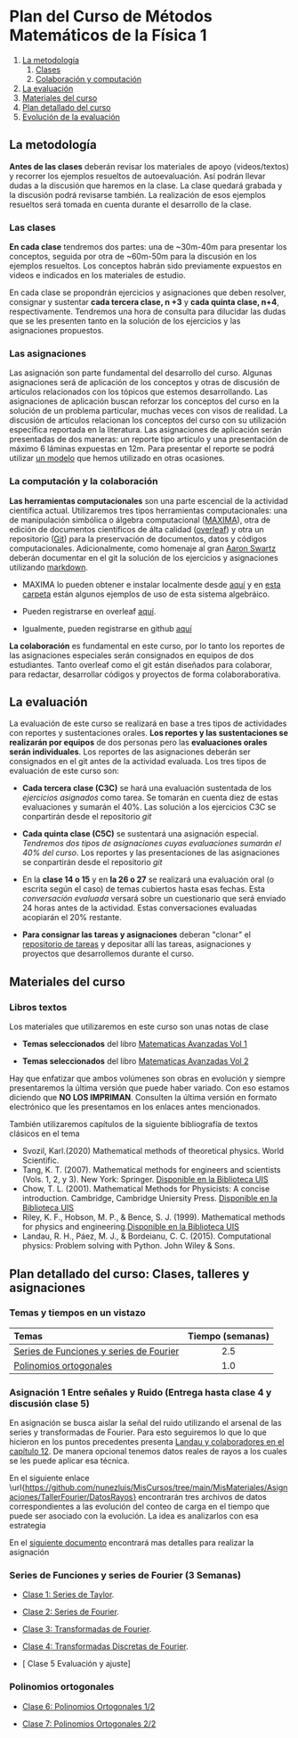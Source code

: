 # Plan del Curso de Métodos Matemáticos de la Física 1
1. [La metodología](#metodologia)
   1. [Clases](#clases)
   2. [Colaboración y computación](#colaboracion)
2. [La evaluación](#evaluacion)
3. [Materiales del curso](#MaterialesCurso)
4. [Plan detallado del curso](#PlanDetallado)
5. [Evolución de la evaluación](#Avanzaevaluacion)


<a name="metodologia"></a>
## La metodología
**Antes de las clases** deberán revisar los materiales de apoyo (videos/textos) y recorrer los ejemplos resueltos de autoevaluación. Así podrán llevar dudas a la discusión que haremos en la clase. La clase quedará grabada y la discusión podrá revisarse también. La realización de esos ejemplos resueltos será tomada en cuenta durante el desarrollo de la clase.

<a name="clases"></a>
### Las clases
**En cada clase** tendremos dos partes: una de ~30m-40m para presentar los conceptos, seguida por otra de ~60m-50m para la discusión en los ejemplos resueltos. Los conceptos habrán sido previamente expuestos en videos e indicados en los materiales de estudio.

En cada clase se propondrán ejercicios y asignaciones que deben resolver, consignar y sustentar **cada tercera clase, n +3** y **cada quinta clase, n+4**, respectivamente.  Tendremos una hora de consulta para dilucidar las dudas que se les presenten tanto en la solución de los ejercicios y las asignaciones propuestos.

### Las asignaciones
Las asignación son parte fundamental del desarrollo del curso.  Algunas asignaciones será de aplicación de los conceptos y otras de discusión de artículos relacionados con los tópicos que estemos desarrollando.  Las asignaciones de aplicación buscan reforzar los conceptos del curso en la solución de un problema particular, muchas veces con visos de realidad. La discusión de artículos relacionan los conceptos del curso con su utilización específica reportada en la literatura.  Las asignaciones de aplicación serán presentadas de dos maneras: un reporte tipo artículo y una presentación de máximo 6 láminas expuestas en 12m. Para presentar el reporte se podrá utilizar [un modelo](https://www.overleaf.com/read/hfqvjnjwngnp) que hemos utilizado en otras ocasiones.


<a name="colaboracion"></a>
### La computación y la colaboración
**Las herramientas computacionales** son una parte escencial de la actividad científica actual. Utilizaremos  tres tipos herramientas computacionales: una de manipulación simbólica o álgebra computacional ([MAXIMA](https://en.wikipedia.org/wiki/Maxima_(software))), otra de edición de documentos científicos de álta calidad ([overleaf](https://en.wikipedia.org/wiki/Overleaf)) y otra un repositorio ([Git](https://en.wikipedia.org/wiki/GitHub)) para la preservación de documentos, datos y códigos computacionales. Adicionalmente, como homenaje al gran [Aaron Swartz](https://en.wikipedia.org/wiki/Aaron_Swartz) deberán documentar en el git la solución de los ejercicios y asignaciones utilizando [markdown](https://en.wikipedia.org/wiki/Markdown).

+ MAXIMA lo pueden obtener e instalar localmente desde [aquí](http://maxima.sourceforge.net) y en [esta carpeta](https://github.com/nunezluis/MisCursos/tree/main/MisMateriales/Codigos/Maxima) están algunos ejemplos de uso de esta sistema algebráico.

+ Pueden registrarse en overleaf [aquí](https://www.overleaf.com/).
+ Igualmente, pueden registrarse en github [aquí](https://github.com/)

**La colaboración** es fundamental en este curso, por lo tanto los reportes de las asignaciones especiales serán consignados en equipos de dos estudiantes. Tanto overleaf como el git están diseñados para colaborar, para redactar, desarrollar códigos y proyectos de forma colaboraborativa.


<a name="evaluacion"></a>
## La evaluación
La evaluación de este curso se realizará en base a tres tipos de actividades con reportes y sustentaciones orales. **Los reportes y las sustentaciones se realizarán por equipos** de dos personas pero las **evaluaciones orales serán individuales**. Los reportes de las asignaciones deberán ser consignados en el git antes de la actividad evaluada. Los tres tipos de evaluación de este curso son:

+ **Cada tercera clase (C3C)** se hará una evaluación sustentada de los *ejercicios asignados* como tarea.  Se tomarán en cuenta diez de estas evaluaciones y sumarán el 40\%. Las solución a los ejercicios C3C se conpartirán desde el repositorio *git*

+ **Cada quinta clase (C5C)** se sustentará una asignación especial. *Tendremos dos tipos de asignaciones cuyas evaluaciones sumarán el 40% del curso*. Los reportes y las presentaciones de las asignaciones se conpartirán desde el repositorio *git*

+ En la **clase 14 o 15** y en **la 26 o 27** se realizará una evaluación oral (o escrita según el caso) de temas cubiertos hasta esas fechas. Esta *conversación evaluada* versará sobre un cuestionario que será enviado 24 horas antes de la actividad. Estas conversaciones evaluadas acopiarán el 20% restante.
+ **Para consignar las tareas y asignaciones** deberan "clonar" el [repositorio de tareas](https://github.com/nunezluis/TareasCursos20B) y depositar allí las tareas, asignaciones y proyectos que desarrollemos durante el curso.

<a name="MaterialesCurso"></a>
## Materiales del curso

### Libros textos
Los materiales que utilizaremos en este curso son unas notas de clase
+ **Temas seleccionados** del libro [Matematicas Avanzadas Vol 1](https://github.com/nunezluis/MisCursos/blob/main/MisMateriales/LibrosCapitulos/VolumenUNOshort.pdf)

+ **Temas seleccionados** del libro [Matematicas Avanzadas Vol 2](https://github.com/nunezluis/MisCursos/blob/main/MisMateriales/LibrosCapitulos/VolumenDOS.pdf)

Hay que enfatizar que ambos volúmenes son obras en evolución y siempre presentaremos la última versión que puede haber variado. Con eso estamos diciendo que **NO LOS IMPRIMAN**. Consulten la última versión en formato electrónico que les presentamos en los enlaces antes mencionados.

También utilizaremos capítulos de la siguiente  bibliografía de textos clásicos en el tema  
+ Svozil, Karl.(2020) Mathematical methods of theoretical physics. World Scientific.
+ Tang, K. T. (2007). Mathematical methods for engineers and scientists (Vols. 1, 2, y 3). New York: Springer. [Disponible en la Biblioteca UIS](http://tangara.uis.edu.co)
+ Chow, T. L. (2001). Mathematical Methods for Physicists: A concise introduction. Cambridge, Cambridge Uniersity Press. [Disponible en la Biblioteca UIS](http://tangara.uis.edu.co)
+ Riley, K. F., Hobson, M. P., & Bence, S. J. (1999). Mathematical methods for physics and engineering.[Disponible en la Biblioteca UIS](http://tangara.uis.edu.co)
+ Landau, R. H., Páez, M. J., & Bordeianu, C. C. (2015). Computational physics: Problem solving with Python. John Wiley & Sons.


<a name="PlanDetallado"></a>
## Plan detallado del curso: Clases, talleres y asignaciones

### Temas y tiempos en un vistazo

| Temas | Tiempo (semanas) |
| :------- | :-------: |
| [Series de Funciones y series de Fourier](#SeriesFunciones) | 2.5 |
| [Polinomios ortogonales](#PolinomiosOrtogonales) | 1.0 |

### Asignación 1 Entre señales y Ruido (Entrega hasta clase 4 y discusión clase 5)
En  asignación se busca aislar la señal del ruido utilizando el arsenal de las series y transformadas de Fourier. Para esto seguiremos lo que lo que hicieron en los puntos precedentes  presenta [Landau y colaboradores en el capítulo 12](https://github.com/nunezluis/MisCursos/blob/main/MisMateriales/ReferenciaArticulos/LandauPaez.pdf). De manera opcional tenemos datos reales de rayos a los cuales se les puede aplicar esa técnica.

En el siguiente enlace \url{https://github.com/nunezluis/MisCursos/tree/main/MisMateriales/Asignaciones/TallerFourier/DatosRayos} encontrarán tres archivos de datos correspondientes a las evolución del conteo de carga en el tiempo que puede ser asociado con la evolución. La idea es analizarlos con esa estrategia

En el [siguiente documento](https://www.overleaf.com/read/gpmwzsnfgbdv) encontrará mas detalles para realizar la asignación


### Series de Funciones y series de Fourier (3 Semanas)
<a name="SeriesFunciones"></a>
+ [Clase 1: Series de Taylor](https://github.com/nunezluis/MisCursos/blob/main/MisMateriales/Clases/V2_C4_1SeriesTaylor.md).

+ [Clase 2: Series de Fourier](https://github.com/nunezluis/MisCursos/blob/main/MisMateriales/Clases/V2_C4_2SeriesFourier.md).

+ [Clase 3: Transformadas de Fourier](https://github.com/nunezluis/MisCursos/blob/main/MisMateriales/Clases/V2_C4_3TransFourier.md).

+ [Clase 4: Transformadas Discretas de Fourier](https://github.com/nunezluis/MisCursos/blob/main/MisMateriales/Clases/V2_C4_4TransDiscFourier.md).

+ [ Clase 5 Evaluación y ajuste]

### Polinomios ortogonales
<a name="PoliniomiosOrtogonales"></a>
+ [Clase 6: Polinomios Ortogonales 1/2](https://github.com/nunezluis/MisCursos/blob/main/MisMateriales/Clases/EnConstruccion.md)

+ [Clase 7: Polinomios Ortogonales 2/2](https://github.com/nunezluis/MisCursos/blob/main/MisMateriales/Clases/EnConstruccion.md)
